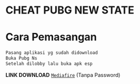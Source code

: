 # CHEAT PUBG NEW STATE





# Cara Pemasangan
```js
Pasang aplikasi yg sudah didownload
Buka Pubg Ns
Setelah dilobby lalu buka apk esp
```

**LINK DOWNLOAD**
[`Mediafire`](https://www.mediafire.com/file/l0ycdd3dlttkvwp/ESP+PUBG+NEW+STATE.zip/file) (Tanpa Password)
